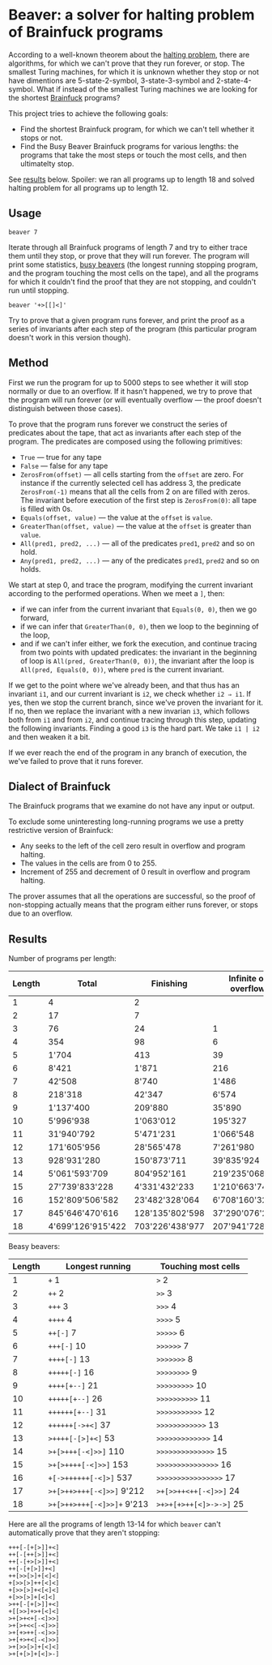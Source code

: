# Beaver: a solver for halting problem of Brainfuck programs

According to a well-known theorem about the [halting problem](https://en.wikipedia.org/wiki/Halting_problem), there are algorithms, for which we can't prove that they run forever, or stop. The smallest Turing machines, for which it is unknown whether they stop or not have dimentions are 5-state-2-symbol, 3-state-3-symbol and 2-state-4-symbol. What if instead of the smallest Turing machines we are looking for the shortest [Brainfuck](https://en.wikipedia.org/wiki/Brainfuck) programs?

This project tries to achieve the following goals:

* Find the shortest Brainfuck program, for which we can't tell whether it stops or not.
* Find the Busy Beaver Brainfuck programs for various lengths: the programs that take the most steps or touch the most cells, and then ultimatelty stop.

See [results](#results) below. Spoiler: we ran all programs up to length 18 and solved halting problem for all programs up to length 12.

## Usage

    beaver 7

Iterate through all Brainfuck programs of length 7 and try to either trace them until they stop, or prove that they will run forever. The program will print some statistics, [busy beavers](https://en.wikipedia.org/wiki/Busy_beaver) (the longest running stopping program, and the program touching the most cells on the tape), and all the programs for which it couldn't find the proof that they are not stopping, and couldn't run until stopping.

    beaver '+>[[]<]'

Try to prove that a given program runs forever, and print the proof as a series of invariants after each step of the program (this particular program doesn't work in this version though).

## Method

First we run the program for up to 5000 steps to see whether it will stop normally or due to an overflow. If it hasn't happened, we try to prove that the program will run forever (or will eventually overflow — the proof doesn't distinguish between those cases).

To prove that the program runs forever we construct the series of predicates about the tape, that act as invariants after each step of the program. The predicates are composed using the following primitives:

* `True` — true for any tape
* `False` — false for any tape
* `ZerosFrom(offset)` — all cells starting from the `offset` are zero. For instance if the currently selected cell has address 3, the predicate `ZerosFrom(-1)` means that all the cells from 2 on are filled with zeros. The invariant before execution of the first step is `ZerosFrom(0)`: all tape is filled with 0s.
* `Equals(offset, value)` — the value at the `offset` is `value`.
* `GreaterThan(offset, value)` — the value at the `offset` is greater than `value`.
* `All(pred1, pred2, ...)` — all of the predicates `pred1`, `pred2` and so on hold.
* `Any(pred1, pred2, ...)` — any of the predicates `pred1`, `pred2` and so on holds.

We start at step 0, and trace the program, modifying the current invariant according to the performed operations. When we meet a `]`, then:
- if we can infer from the current invariant that `Equals(0, 0)`, then we go forward,
- if we can infer that `GreaterThan(0, 0)`, then we loop to the beginning of the loop,
- and if we can't infer either, we fork the execution, and continue tracing from two points with updated predicates: the invariant in the beginning of loop is `All(pred, GreaterThan(0, 0))`, the invariant after the loop is `All(pred, Equals(0, 0))`, where `pred` is the current invariant.

If we get to the point where we've already been, and that thus has an invariant `i1`, and our current invariant is `i2`, we check whether `i2 ⇒ i1`. If yes, then we stop the current branch, since we've proven the invariant for it. If no, then we replace the invariant with a new invarian `i3`, which follows both from `i1` and from `i2`, and continue tracing through this step, updating the following invariants. Finding a good `i3` is the hard part. We take `i1 | i2` and then weaken it a bit.

If we ever reach the end of the program in any branch of execution, the we've failed to prove that it runs forever.

## Dialect of Brainfuck

The Brainfuck programs that we examine do not have any input or output.

To exclude some uninteresting long-running programs we use a pretty restrictive version of Brainfuck:

* Any seeks to the left of the cell zero result in overflow and program halting.
* The values in the cells are from 0 to 255.
* Increment of 255 and decrement of 0 result in overflow and program halting.

The prover assumes that all the operations are successful, so the proof of non-stopping actually means that the program either runs forever, or stops due to an overflow.

## Results

Number of programs per length:

| Length | Total             | Finishing       | Infinite or overflow | Overflow          | Unknown |
| ------ | ----------------- | --------------- | -------------------- | ----------------- | ------- |
| 1      | 4                 | 2               |                      | 2                 |         |
| 2      | 17                | 7               |                      | 10                |         |
| 3      | 76                | 24              | 1                    | 51                |         |
| 4      | 354               | 98              | 6                    | 250               |         |
| 5      | 1'704             | 413             | 39                   | 1'252             |         |
| 6      | 8'421             | 1'871           | 216                  | 6'334             |         |
| 7      | 42'508            | 8'740           | 1'486                | 32'282            |         |
| 8      | 218'318           | 42'347          | 6'574                | 169'397           |         |
| 9      | 1'137'400         | 209'880         | 35'890               | 891'630           |         |
| 10     | 5'996'938         | 1'063'012       | 195'327              | 4'738'599         |         |
| 11     | 31'940'792        | 5'471'231       | 1'066'548            | 25'403'013        |         |
| 12     | 171'605'956       | 28'565'478      | 7'261'980            | 135'778'498       |         |
| 13     | 928'931'280       | 150'873'711     | 39'835'924           | 738'221'643       | 2       |
| 14     | 5'061'593'709     | 804'952'161     | 219'235'068          | 4'037'406'458     | 22      |
| 15     | 27'739'833'228    | 4'331'432'233   | 1'210'663'748        | 22'197'737'003    | 244     |
| 16     | 152'809'506'582   | 23'482'328'064  | 6'708'160'321        | 122'619'013'779   | 4'418   |
| 17     | 845'646'470'616   | 128'135'802'598 | 37'290'076'245       | 680'220'574'901   | 16'872  |
| 18     | 4'699'126'915'422 | 703'226'438'977 | 207'941'728'532      | 3'787'958'667'099 | 80'814  |

Beasy beavers:

| Length | Longest running            | Touching most cells     |
| ------ | -------------------------- | ----------------------- |
| 1      | `+` 1                      | `>` 2                   |
| 2      | `++` 2                     | `>>` 3                  |
| 3      | `+++` 3                    | `>>>` 4                 |
| 4      | `++++` 4                   | `>>>>` 5                |
| 5      | `++[-]` 7                  | `>>>>>` 6               |
| 6      | `+++[-]` 10                | `>>>>>>` 7              |
| 7      | `++++[-]` 13               | `>>>>>>>` 8             |
| 8      | `+++++[-]` 16              | `>>>>>>>>` 9            |
| 9      | `++++[+--]` 21             | `>>>>>>>>>` 10          |
| 10     | `+++++[+--]` 26            | `>>>>>>>>>>` 11         |
| 11     | `++++++[+--]` 31           | `>>>>>>>>>>>` 12        |
| 12     | `++++++[->+<]` 37          | `>>>>>>>>>>>>` 13       |
| 13     | `>++++[-[>]+<]` 53         | `>>>>>>>>>>>>>` 14      |
| 14     | `>+[>+++[-<]>>]` 110       | `>>>>>>>>>>>>>>` 15     |
| 15     | `>+[>++++[-<]>>]` 153      | `>>>>>>>>>>>>>>>` 16    |
| 16     | `+[->++++++[-<]>]` 537     | `>>>>>>>>>>>>>>>>` 17   |
| 17     | `>+[>++>+++[-<]>>]` 9'212  | `>+[>>++<++[-<]>>]` 24  |
| 18     | `>+[>++>+++[-<]>>]+` 9'213 | `>+>+[+>++[<]>->->]` 25 |

Here are all the programs of length 13-14 for which `beaver` can't automatically prove that they aren't stopping:

    +++[-[+[>]]+<]
    ++[-[++[>]]+<]
    ++[-[+>[>]]+<]
    ++[-[+[>]]+<]
    ++[>>[>]+[<]<]
    +[>>[>]++[<]<]
    +[>>[>]+<[<]<]
    +[>>[>]+[<]<]
    >++[-[+[>]]+<]
    +[[>>]+>+[<]<]
    >+[>+<+[-<]>>]
    >+[>+<<[-<]>>]
    >+[+>++[-<]>>]
    >+[+>+<[-<]>>]
    >+[>>[>]+[<]<]
    >+[+[>]+[<]>-]
